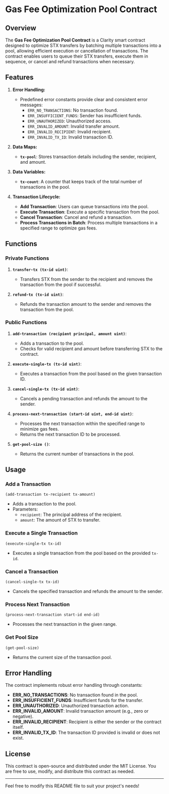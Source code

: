 # Gas Fee Optimization Pool Contract

## Overview

The **Gas Fee Optimization Pool Contract** is a Clarity smart contract designed to optimize STX transfers by batching multiple transactions into a pool, allowing efficient execution or cancellation of transactions. The contract enables users to queue their STX transfers, execute them in sequence, or cancel and refund transactions when necessary.

## Features

1. **Error Handling:**
   - Predefined error constants provide clear and consistent error messages:
     - `ERR_NO_TRANSACTIONS`: No transaction found.
     - `ERR_INSUFFICIENT_FUNDS`: Sender has insufficient funds.
     - `ERR_UNAUTHORIZED`: Unauthorized access.
     - `ERR_INVALID_AMOUNT`: Invalid transfer amount.
     - `ERR_INVALID_RECIPIENT`: Invalid recipient.
     - `ERR_INVALID_TX_ID`: Invalid transaction ID.

2. **Data Maps:**
   - **`tx-pool`**: Stores transaction details including the sender, recipient, and amount.

3. **Data Variables:**
   - **`tx-count`**: A counter that keeps track of the total number of transactions in the pool.

4. **Transaction Lifecycle:**
   - **Add Transaction**: Users can queue transactions into the pool.
   - **Execute Transaction**: Execute a specific transaction from the pool.
   - **Cancel Transaction**: Cancel and refund a transaction.
   - **Process Transactions in Batch**: Process multiple transactions in a specified range to optimize gas fees.

## Functions

### Private Functions

1. **`transfer-tx (tx-id uint)`**:
   - Transfers STX from the sender to the recipient and removes the transaction from the pool if successful.

2. **`refund-tx (tx-id uint)`**:
   - Refunds the transaction amount to the sender and removes the transaction from the pool.

### Public Functions

1. **`add-transaction (recipient principal, amount uint)`**:
   - Adds a transaction to the pool.
   - Checks for valid recipient and amount before transferring STX to the contract.

2. **`execute-single-tx (tx-id uint)`**:
   - Executes a transaction from the pool based on the given transaction ID.

3. **`cancel-single-tx (tx-id uint)`**:
   - Cancels a pending transaction and refunds the amount to the sender.

4. **`process-next-transaction (start-id uint, end-id uint)`**:
   - Processes the next transaction within the specified range to minimize gas fees.
   - Returns the next transaction ID to be processed.

5. **`get-pool-size ()`**:
   - Returns the current number of transactions in the pool.

## Usage

### Add a Transaction

```clarity
(add-transaction tx-recipient tx-amount)
```

- Adds a transaction to the pool.
- Parameters:
  - `recipient`: The principal address of the recipient.
  - `amount`: The amount of STX to transfer.

### Execute a Single Transaction

```clarity
(execute-single-tx tx-id)
```

- Executes a single transaction from the pool based on the provided `tx-id`.

### Cancel a Transaction

```clarity
(cancel-single-tx tx-id)
```

- Cancels the specified transaction and refunds the amount to the sender.

### Process Next Transaction

```clarity
(process-next-transaction start-id end-id)
```

- Processes the next transaction in the given range.

### Get Pool Size

```clarity
(get-pool-size)
```

- Returns the current size of the transaction pool.

## Error Handling

The contract implements robust error handling through constants:
- **ERR_NO_TRANSACTIONS**: No transaction found in the pool.
- **ERR_INSUFFICIENT_FUNDS**: Insufficient funds for the transfer.
- **ERR_UNAUTHORIZED**: Unauthorized transaction action.
- **ERR_INVALID_AMOUNT**: Invalid transaction amount (e.g., zero or negative).
- **ERR_INVALID_RECIPIENT**: Recipient is either the sender or the contract itself.
- **ERR_INVALID_TX_ID**: The transaction ID provided is invalid or does not exist.

## License

This contract is open-source and distributed under the MIT License. You are free to use, modify, and distribute this contract as needed.

---

Feel free to modify this README file to suit your project's needs!